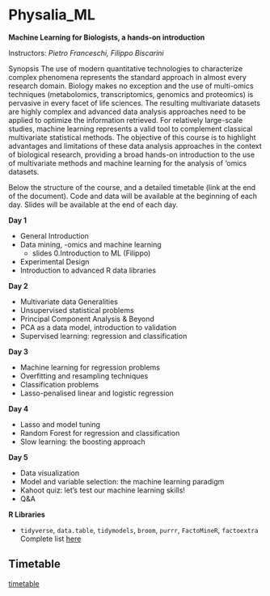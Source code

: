 # Physalia_ML


**Machine Learning for Biologists, a hands-on introduction**

Instructors: *Pietro Franceschi, Filippo Biscarini*

Synopsis
The use of modern quantitative technologies to characterize complex phenomena represents the standard approach in almost every research domain. Biology makes no exception and the use of multi-omics techniques (metabolomics, transcriptomics, genomics and proteomics) is pervasive in every facet of life sciences. The resulting multivariate datasets are highly complex and advanced data analysis approaches need to be applied to optimize the information retrieved. For relatively large-scale studies, machine learning represents a valid tool to complement classical multivariate statistical methods.
The objective of this course is to highlight advantages and limitations of these data analysis approaches in the context of biological research, providing a broad hands-on introduction to the use of multivariate methods and machine learning for the analysis of ‘omics datasets.

Below the structure of the course, and a detailed timetable (link at the end of the document).
Code and data will be available at the beginning of each day. Slides will be available at the end of each day.


**Day 1**

* General Introduction 
* Data mining, -omics and machine learning
    * slides 0.Introduction to ML (Filippo) 
* Experimental Design 
* Introduction to advanced R data libraries 

**Day 2**
* Multivariate data Generalities
* Unsupervised statistical problems
* Principal Component Analysis & Beyond
* PCA as a data model, introduction to validation
* Supervised learning: regression and classification

**Day 3**
* Machine learning for regression problems
* Overfitting and resampling techniques
* Classification problems
* Lasso-penalised linear and logistic regression

**Day 4**
* Lasso and model tuning
* Random Forest for regression and classification
* Slow learning: the boosting approach

**Day 5**
* Data visualization
* Model and variable selection: the machine learning paradigm
* Kahoot quiz: let’s test our machine learning skills!
* Q&A

**R Libraries**
* `tidyverse`, `data.table`, `tidymodels`, `broom`, `purrr`, `FactoMineR`, `factoextra` Complete list [here](https://github.com/pietrofranceschi/Physalia_ML/blob/main/r_packages.R)

## Timetable
[timetable](https://docs.google.com/spreadsheets/d/1KJlq50n6D_TxiQWGZhsVhJVmQWgiPh37WoBmexnMT1k/edit?usp=sharing)



